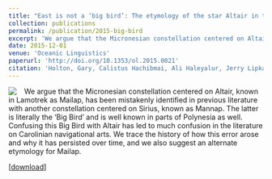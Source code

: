 ```yaml
---
title: "East is not a ‘big bird’: The etymology of the star Altair in the Carolinian sidereal compass."
collection: publications
permalink: /publication/2015-big-bird
excerpt: 'We argue that the Micronesian constellation centered on Altair, known in Lamotrek as Mailap, has been mistakenly identified in previous literature with another constellation centered on Sirius, known as Mannap. The latter is literally the ‘Big Bird’ and is well known in parts of Polynesia as well. Confusing this Big Bird with Altair has led to much confusion in the literature on Carolinian navigational arts. We trace the history of how this error arose and why it has persisted over time, and we also suggest an alternate etymology for Mailap.'
date: 2015-12-01
venue: 'Oceanic Linguistics'
paperurl: 'http://doi.org/10.1353/ol.2015.0021'
citation: 'Holton, Gary, Calistus Hachibmai, Ali Haleyalur, Jerry Lipka, and Donald Rubinstein. 2015. East is not a ‘big bird’: The etymology of the star Altair in the Carolinian sidereal compass. <i>Oceanic Linguistics</i> 54(2).579-588'
---
```


<img src="/images/nan" align="left" style="margin-right: 15px;">We argue that the Micronesian constellation centered on Altair, known in Lamotrek as Mailap, has been mistakenly identified in previous literature with another constellation centered on Sirius, known as Mannap. The latter is literally the ‘Big Bird’ and is well known in parts of Polynesia as well. Confusing this Big Bird with Altair has led to much confusion in the literature on Carolinian navigational arts. We trace the history of how this error arose and why it has persisted over time, and we also suggest an alternate etymology for Mailap.


[<a href='http://doi.org/10.1353/ol.2015.0021'>download</a>]
